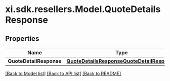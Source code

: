 # xi.sdk.resellers.Model.QuoteDetailsResponse

## Properties

Name | Type | Description | Notes
------------ | ------------- | ------------- | -------------
**QuoteDetailResponse** | [**QuoteDetailsResponseQuoteDetailResponse**](QuoteDetailsResponseQuoteDetailResponse.md) |  | [optional] 

[[Back to Model list]](../README.md#documentation-for-models) [[Back to API list]](../README.md#documentation-for-api-endpoints) [[Back to README]](../README.md)

